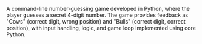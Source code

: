 A command-line number-guessing game developed in Python, where the player guesses a secret 4-digit number. The game provides feedback as "Cows" (correct digit, wrong position) and "Bulls" (correct digit, correct position), with input handling, logic, and game loop implemented using core Python.
